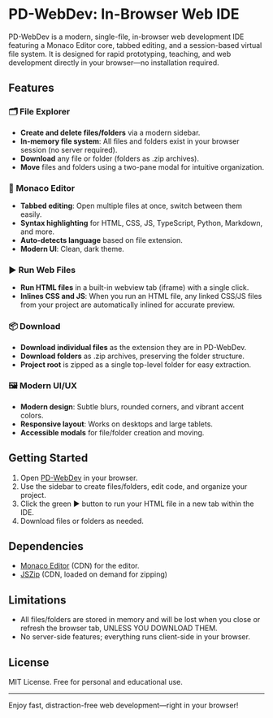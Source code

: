 # PD-WebDev: In-Browser Web IDE

PD-WebDev is a modern, single-file, in-browser web development IDE featuring a Monaco Editor core, tabbed editing, and a session-based virtual file system. It is designed for rapid prototyping, teaching, and web development directly in your browser—no installation required.

## Features

### 🗂️ File Explorer
- **Create and delete files/folders** via a modern sidebar.
- **In-memory file system**: All files and folders exist in your browser session (no server required).
- **Download** any file or folder (folders as .zip archives).
- **Move** files and folders using a two-pane modal for intuitive organization.

### 📝 Monaco Editor
- **Tabbed editing**: Open multiple files at once, switch between them easily.
- **Syntax highlighting** for HTML, CSS, JS, TypeScript, Python, Markdown, and more.
- **Auto-detects language** based on file extension.
- **Modern UI**: Clean, dark theme.

### ▶️ Run Web Files
- **Run HTML files** in a built-in webview tab (iframe) with a single click.
- **Inlines CSS and JS**: When you run an HTML file, any linked CSS/JS files from your project are automatically inlined for accurate preview.

### 📦 Download
- **Download individual files** as the extension they are in PD-WebDev.
- **Download folders** as .zip archives, preserving the folder structure.
- **Project root** is zipped as a single top-level folder for easy extraction.

### 🖼️ Modern UI/UX
- **Modern design**: Subtle blurs, rounded corners, and vibrant accent colors.
- **Responsive layout**: Works on desktops and large tablets.
- **Accessible modals** for file/folder creation and moving.

## Getting Started
1. Open [PD-WebDev](https://playdough1992.github.io/web-ide/) in your browser.
2. Use the sidebar to create files/folders, edit code, and organize your project.
3. Click the green ▶️ button to run your HTML file in a new tab within the IDE.
4. Download files or folders as needed.

## Dependencies
- [Monaco Editor](https://microsoft.github.io/monaco-editor/) (CDN) for the editor.
- [JSZip](https://stuk.github.io/jszip/) (CDN, loaded on demand for zipping)

## Limitations
- All files/folders are stored in memory and will be lost when you close or refresh the browser tab, UNLESS YOU DOWNLOAD THEM.
- No server-side features; everything runs client-side in your browser.

## License
MIT License. Free for personal and educational use.

---

Enjoy fast, distraction-free web development—right in your browser!
